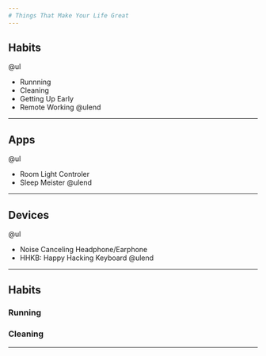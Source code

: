 ```yaml
---
# Things That Make Your Life Great
---
```

## Habits
@ul
- Runnning
- Cleaning
- Getting Up Early
- Remote Working
@ulend
---
## Apps
@ul
- Room Light Controler
- Sleep Meister
@ulend
---
## Devices
@ul
- Noise Canceling Headphone/Earphone
- HHKB: Happy Hacking Keyboard
@ulend

---
## Habits
### Running
### Cleaning

---